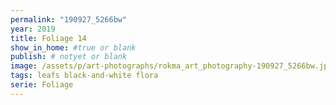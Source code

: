 ```yaml
---
permalink: "190927_5266bw"
year: 2019
title: Foliage 14
show_in_home: #true or blank
publish: # notyet or blank
image: /assets/p/art-photographs/rokma_art_photography-190927_5266bw.jpeg
tags: leafs black-and-white flora
serie: Foliage
---
```

